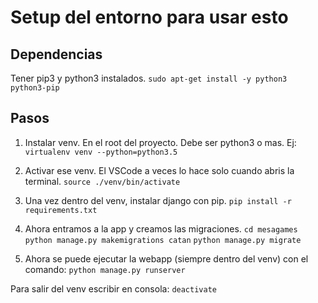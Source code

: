 # Setup del entorno para usar esto

## Dependencias

Tener pip3 y python3 instalados.
`sudo apt-get install -y python3 python3-pip`

## Pasos

1. Instalar venv. En el root del proyecto.
Debe ser python3 o mas. Ej:
`virtualenv venv --python=python3.5`

2. Activar ese venv. El VSCode a veces lo hace solo cuando abris la terminal.
`source ./venv/bin/activate`

3. Una vez dentro del venv, instalar django con pip.
`pip install -r requirements.txt`

4. Ahora entramos a la app y creamos las migraciones.
`cd mesagames`
`python manage.py makemigrations catan`
`python manage.py migrate`

5. Ahora se puede ejecutar la webapp (siempre dentro del venv) con
el comando:
`python manage.py runserver`

Para salir del venv escribir en consola:
`deactivate`
